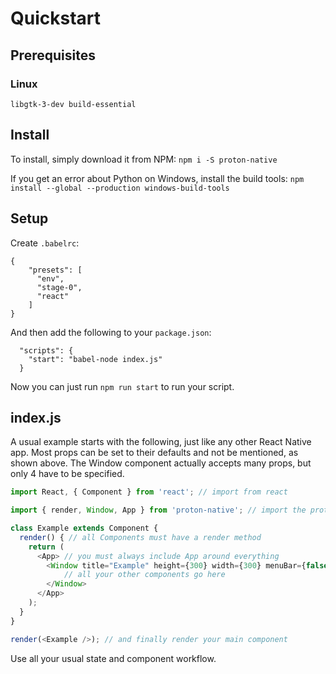 # Quickstart

## Prerequisites

### Linux

`libgtk-3-dev build-essential`

## Install

To install, simply download it from NPM:
`npm i -S proton-native`

If you get an error about Python on Windows, install the build tools:
`npm install --global --production windows-build-tools`

## Setup

Create `.babelrc`:

```
{
    "presets": [
      "env",
      "stage-0",
      "react"
    ]
}
```

And then add the following to your `package.json`:

```
  "scripts": {
    "start": "babel-node index.js"
  }
```

Now you can just run `npm run start` to run your script.

## index.js

A usual example starts with the following, just like any other React Native app. Most props can be set to their defaults and not be mentioned, as shown above. The Window component actually accepts many props, but only 4 have to be specified.

``` javascript
import React, { Component } from 'react'; // import from react

import { render, Window, App } from 'proton-native'; // import the proton-native components

class Example extends Component {
  render() { // all Components must have a render method
    return (
      <App> // you must always include App around everything
        <Window title="Example" height={300} width={300} menuBar={false}>
            // all your other components go here
        </Window>
      </App>
    );
  }
}

render(<Example />); // and finally render your main component
```

Use all your usual state and component workflow.
